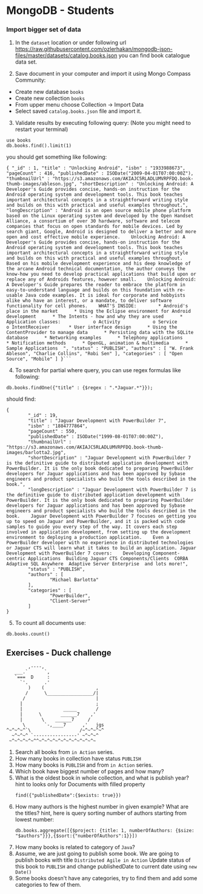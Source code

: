# MongoDB - Students

### Import bigger set of data

1. In the `dataset` location or under following url https://raw.githubusercontent.com/ozlerhakan/mongodb-json-files/master/datasets/catalog.books.json you can find book catalogue data set. 

2. Save document in your computer and import it using Mongo Compass Community:
- Create new database `books`
- Create new collection `books`
- From upper menu choose Collection -> Import Data
- Select saved `catalog.books.json` file and import it.
3. Validate results by executing following query:
(Note you might need to restart your terminal)
```aidl
use books
db.books.find().limit(1)
```
you should get something like following:
```aidl
{ "_id" : 1, "title" : "Unlocking Android", "isbn" : "1933988673", "pageCount" : 416, "publishedDate" : ISODate("2009-04-01T07:00:00Z"), "thumbnailUrl" : "https://s3.amazonaws.com/AKIAJC5RLADLUMVRPFDQ.book-thumb-images/ableson.jpg", "shortDescription" : "Unlocking Android: A Developer's Guide provides concise, hands-on instruction for the Android operating system and development tools. This book teaches important architectural concepts in a straightforward writing style and builds on this with practical and useful examples throughout.", "longDescription" : "Android is an open source mobile phone platform based on the Linux operating system and developed by the Open Handset Alliance, a consortium of over 30 hardware, software and telecom companies that focus on open standards for mobile devices. Led by search giant, Google, Android is designed to deliver a better and more open and cost effective mobile experience.    Unlocking Android: A Developer's Guide provides concise, hands-on instruction for the Android operating system and development tools. This book teaches important architectural concepts in a straightforward writing style and builds on this with practical and useful examples throughout. Based on his mobile development experience and his deep knowledge of the arcane Android technical documentation, the author conveys the know-how you need to develop practical applications that build upon or replace any of Androids features, however small.    Unlocking Android: A Developer's Guide prepares the reader to embrace the platform in easy-to-understand language and builds on this foundation with re-usable Java code examples. It is ideal for corporate and hobbyists alike who have an interest, or a mandate, to deliver software functionality for cell phones.    WHAT'S INSIDE:        * Android's place in the market      * Using the Eclipse environment for Android development      * The Intents - how and why they are used      * Application classes:            o Activity            o Service            o IntentReceiver       * User interface design      * Using the ContentProvider to manage data      * Persisting data with the SQLite database      * Networking examples      * Telephony applications      * Notification methods      * OpenGL, animation & multimedia      * Sample Applications  ", "status" : "PUBLISH", "authors" : [ "W. Frank Ableson", "Charlie Collins", "Robi Sen" ], "categories" : [ "Open Source", "Mobile" ] }```
```
4. To search for partial where query, you can use regex formulas like following:
```aidl
db.books.findOne({"title" : {$regex : ".*Jaguar.*"}});
```
should find:
```aidl
{
        "_id" : 19,
        "title" : "Jaguar Development with PowerBuilder 7",
        "isbn" : "1884777864",
        "pageCount" : 550,
        "publishedDate" : ISODate("1999-08-01T07:00:00Z"),
        "thumbnailUrl" : "https://s3.amazonaws.com/AKIAJC5RLADLUMVRPFDQ.book-thumb-images/barlotta2.jpg",
        "shortDescription" : "Jaguar Development with PowerBuilder 7 is the definitive guide to distributed application development with PowerBuilder. It is the only book dedicated to preparing PowerBuilder developers for Jaguar applications and has been approved by Sybase engineers and product specialists who build the tools described in the book.",
        "longDescription" : "Jaguar Development with PowerBuilder 7 is the definitive guide to distributed application development with PowerBuilder. It is the only book dedicated to preparing PowerBuilder developers for Jaguar applications and has been approved by Sybase engineers and product specialists who build the tools described in the book.    Jaguar Development with PowerBuilder 7 focuses on getting you up to speed on Jaguar and PowerBuilder, and it is packed with code samples to guide you every step of the way. It covers each step involved in application development, from setting up the development environment to deploying a production application.    Even a PowerBuilder developer with no experience in distributed technologies or Jaguar CTS will learn what it takes to build an application. Jaguar Development with PowerBuilder 7 covers:    Developing Component-centric Applications  Building Jaguar CTS Components/Clients  CORBA  Adaptive SQL Anywhere  Adaptive Server Enterprise  and lots more!",
        "status" : "PUBLISH",
        "authors" : [
                "Michael Barlotta"
        ],
        "categories" : [
                "PowerBuilder",
                "Client-Server"
        ]
}
```
5. To count all documents use:
```aidl
db.books.count()
```
## Exercises - Duck challenge 
```aidl
        ,----,
   ___.`      `,
   `===  D     :
     `'.      .'
        )    (                   ,
       /      \_________________/|
      /                          |
     |                           ;
     |               _____       /
     |      \       ______7    ,'
     |       \    ______7     /
      \       `-,____7      ,'   jgs
^~^~^~^`\                  /~^~^~^~^
  ~^~^~^ `----------------' ~^~^~^
 ~^~^~^~^~^^~^~^~^~^~^~^~^~^~^~^~  
```

1. Search all books from `in Action` series.
2. How many books in collection have status `PUBLISH`
3. How many books is `PUBLISH` and from `in Action` series.
4. Which book have biggest number of pages and how many?
5. What is the oldest book in whole collection, and what is publish year?
    hint to looks only for Documents with filled property
    ```aidl
    find({"publishedDate":{$exists: true}})
    ```
6. How many authors is the highest number in given example? What are the titles?
    hint, here is query sorting number of authors starting from lowest number:
    ```aidl
    db.books.aggregate([{$project: {title: 1, numberOfAuthors: {$size: "$authors"}}},{$sort:{"numberOfAuthors":1}}])
    ```
7. How many books is related to category of `Java`?
8. Assume, we are just going to publish some book. We are going to publish books with title `Distributed Agile in Action` 
Update status of this book to `PUBLISH` and change publishedDate to current date using `new Date()`
9. Some books doesn't have any categories, try to find them and add some categories to few of them.
